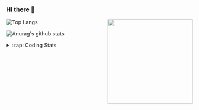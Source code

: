 ### Hi there 👋

<!--
**tao8687/tao8687** is a ✨ _special_ ✨ repository because its `README.md` (this file) appears on your GitHub profile.

Here are some ideas to get you started:

- 🔭 I’m currently working on ...
- 🌱 I’m currently learning ...
- 👯 I’m looking to collaborate on ...
- 🤔 I’m looking for help with ...
- 💬 Ask me about ...
- 📫 How to reach me: ...
- 😄 Pronouns: ...
- ⚡ Fun fact: ...
-->

<img align='right' src="https://media.giphy.com/media/M9gbBd9nbDrOTu1Mqx/giphy.gif" width="230">

![Top Langs](https://github-readme-stats.vercel.app/api/top-langs/?username=tao8687&layout=compact&title_color=23238E&text_color=A67D3D)

![Anurag's github stats](https://github-readme-stats.vercel.app/api?username=tao8687&show_icons=true&&text_color=A67D3D&title_color=23238E&show_icons=false&count_private=true&hide=stars)

<details>
  <summary>:zap: Coding Stats</summary>
  <b>
<!--START_SECTION:waka-->
```text
Week: 10 January, 2021 - 17 January, 2021

C          7 hrs 11 mins   █████████████▓░░░░░░░░░░░   55.25 % 
Other      1 hr 57 mins    ███▓░░░░░░░░░░░░░░░░░░░░░   15.08 % 
C++        1 hr 49 mins    ███▒░░░░░░░░░░░░░░░░░░░░░   13.98 % 
Lua        1 hr 1 min      ██░░░░░░░░░░░░░░░░░░░░░░░   07.93 % 
Makefile   36 mins         █░░░░░░░░░░░░░░░░░░░░░░░░   04.63 % 
```
<!--END_SECTION:waka-->
</details>
